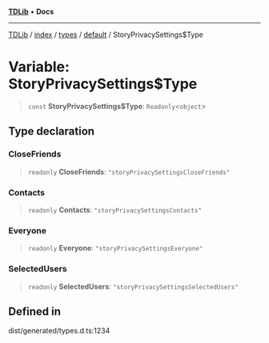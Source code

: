 [**TDLib**](../../../../../../README.md) • **Docs**

***

[TDLib](../../../../../../modules.md) / [index](../../../../../README.md) / [types](../../../README.md) / [default](../README.md) / StoryPrivacySettings$Type

# Variable: StoryPrivacySettings$Type

> `const` **StoryPrivacySettings$Type**: `Readonly`\<`object`\>

## Type declaration

### CloseFriends

> `readonly` **CloseFriends**: `"storyPrivacySettingsCloseFriends"`

### Contacts

> `readonly` **Contacts**: `"storyPrivacySettingsContacts"`

### Everyone

> `readonly` **Everyone**: `"storyPrivacySettingsEveryone"`

### SelectedUsers

> `readonly` **SelectedUsers**: `"storyPrivacySettingsSelectedUsers"`

## Defined in

dist/generated/types.d.ts:1234
